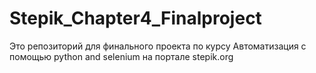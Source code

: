 # Stepik_Chapter4_Finalproject

Это репозиторий для финального проекта по курсу Автоматизация с помощью python and selenium
на портале stepik.org
